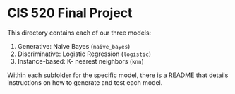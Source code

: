 # CIS 520 Final Project 

This directory contains each of our three models: 

1. Generative: Naive Bayes (`naive_bayes`)
2. Discriminative: Logistic Regression (`logistic`)
3. Instance-based: K- nearest neighbors (`knn`)

Within each subfolder for the specific model, there is a README that details instructions on how to generate and test each model.